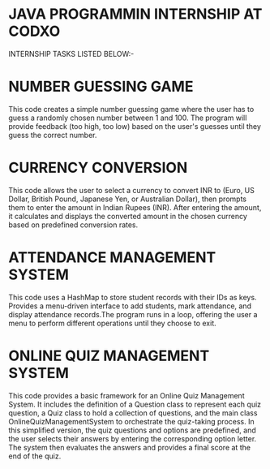 # JAVA PROGRAMMIN INTERNSHIP AT CODXO 

INTERNSHIP TASKS LISTED BELOW:-

# NUMBER GUESSING GAME #
This code creates a simple number guessing game where the user has to guess a randomly chosen number between 1 and 100. The program will provide feedback (too high, too low) based on the user's guesses until they guess the correct number.

# CURRENCY CONVERSION #
This code allows the user to select a currency to convert INR to (Euro, US Dollar, British Pound, Japanese Yen, or Australian Dollar), then prompts them to enter the amount in Indian Rupees (INR). After entering the amount, it calculates and displays the converted amount in the chosen currency based on predefined conversion rates.

# ATTENDANCE MANAGEMENT SYSTEM #
This code uses a HashMap to store student records with their IDs as keys. Provides a menu-driven interface to add students, mark attendance, and display attendance records.The program runs in a loop, offering the user a menu to perform different operations until they choose to exit.

# ONLINE QUIZ MANAGEMENT SYSTEM #
This code provides a basic framework for an Online Quiz Management System. It includes the definition of a Question class to represent each quiz question, a Quiz class to hold a collection of questions, and the main class OnlineQuizManagementSystem to orchestrate the quiz-taking process. In this simplified version, the quiz questions and options are predefined, and the user selects their answers by entering the corresponding option letter. The system then evaluates the answers and provides a final score at the end of the quiz.






